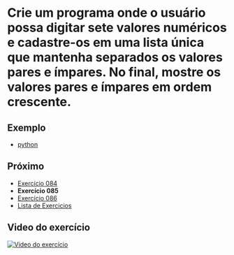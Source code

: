 # Crie um programa onde o usuário possa digitar sete valores numéricos e cadastre-os em uma lista única que mantenha separados os valores pares e ímpares. No final, mostre os valores pares e ímpares em ordem crescente.

## Exemplo

- [python](python)

## Próximo

- [Exercício 084](../084)
- **Exercício 085**
- [Exercício 086](../086)
- [Lista de Exercicios](../)

## Video do exercício

[![Video do exercício](https://img.youtube.com/vi/2-fy24bbMJ4/maxresdefault.jpg)](https://youtu.be/2-fy24bbMJ4)